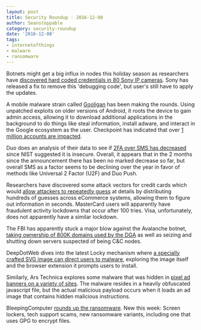 ```yaml
---
layout: post
title: Security Roundup - 2016-12-08
author: Seanstoppable
category: security-roundup
date: '2016-12-08'
tags:
- internetofthings
- malware
- ransomware
---
```


Botnets might get a big influx in nodes this holiday season as researchers have
[discovered hard coded credentials in 80 Sony IP
cameras](http://www.pcworld.com/article/3147311/security/backdoor-accounts-found-in-80-sony-ip-security-camera-models.html).
Sony has released a fix to remove this 'debugging code', but user's still have
to apply the updates.

A mobile malware strain called
[Gooligan](http://arstechnica.com/security/2016/11/1-million-android-accounts-compromised-by-android-malware-called-gooligan/)
has been making the rounds. Using unpatched exploits on older versions of
Android, it roots the device to gain admin access, allowing it to download
additional applications in the background to do things like steal information,
install adware, and interact in the Google ecosystem as the user. Checkpoint has
indicated that over [1 million accounts are
impacted](http://blog.checkpoint.com/2016/11/30/1-million-google-accounts-breached-gooligan/).

Duo does an analysis of their data to see if [2FA over SMS has
decreased](https://duo.com/blog/nist-shouted-who-listened-analyzing-user-response-to-nists-guidance-on-sms-2fa-security)
since NIST suggested it is insecure. Overall, it appears that in the 2 months
since the announcement there has been no marked decrease so far, but overall SMS
as a factor seems to be declining over the year in favor of methods like
Universal 2 Factor (U2F) and Duo Push.

Researchers have discovered some attack vectors for credit cards which would
[allow attackers to repeatedly
guess](https://techcrunch.com/2016/12/05/a-new-tool-can-crack-a-credit-card-number-in-six-seconds/?ncid=rss)
at details by distributing hundreds of guesses across eCommerce systems,
allowing them to figure out information in seconds. MasterCard users will
apparently have fraudulent activity lockdowns that occur after 100 tries. Visa,
unfortunately, does not apparently have a similar lockdown.

The FBI has apparently stuck a major blow against the Avalanche botnet, [taking
ownership of 800K domains used by the
DGA](http://arstechnica.com/security/2016/12/legal-raids-in-five-countries-seize-botnet-servers-sinkhole-800000-domains/)
as well as seizing and shutting down servers suspected of being C&C nodes.

DeepDotWeb dives into the latest Locky mechanism where [a specially crafted SVG
image can direct users to
malware](https://www.deepdotweb.com/2016/12/07/maliciously-crafted-images-spread-malware/),
exploring the image itself and the browser extension it prompts users to
install.

Similarly, Ars Technica explores some malware that was hidden in [pixel ad
banners on a variety of
sites](http://arstechnica.com/security/2016/12/millions-exposed-to-malvertising-that-hid-attack-code-in-banner-pixels/). 
The malware resides in a heavily obfuscated javascript file, but the actual
malicious payload occurs when it loads an ad image that contains hidden
malicious instructions.

BleepingComputer [rounds up the
ransomware](https://www.bleepingcomputer.com/news/security/the-week-in-ransomware-december-2nd-2016-screenlockers-kangaroo-the-sfmta-and-more/).
New this week: Screen lockers, tech support scams, new ransomware variants,
including one that uses GPG to encrypt files. 
